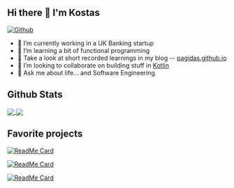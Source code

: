 ## Hi there 👋 I'm Kostas
[![Github](https://img.shields.io/github/followers/pagidas?label=Follow&style=social)](https://github.com/pagidas)

- 🔭 I’m currently working in a UK Banking startup
- 🌱 I’m learning a bit of functional programming
- :closed_book: Take a look at short recorded learnings in my blog -- [pagidas.github.io](https://pagidas.github.io)
- 👯 I’m looking to collaborate on building stuff in [Kotlin](https://kotlinlang.org/)
- 💬 Ask me about life... and Software Engineering

## Github Stats

<a href="https://github.com/anuraghazra/github-readme-stats">
  <img align="center" src="https://github-readme-stats.vercel.app/api?username=pagidas&theme=darcula&show_icons=true&count_private=true" />
</a>
<a href="https://github.com/anuraghazra/github-readme-stats">
  <img align="center" src="https://github-readme-stats.vercel.app/api/top-langs/?username=pagidas&theme=darcula&layout=compact" />
</a>

## Favorite projects

[![ReadMe Card](https://github-readme-stats.vercel.app/api/pin/?username=pagidas&repo=ports-and-adapters-demo)](https://github.com/pagidas/ports-and-adapters-demo)

[![ReadMe Card](https://github-readme-stats.vercel.app/api/pin/?username=pagidas&repo=gof-to-lambda-kotlin)](https://github.com/pagidas/gof-to-lambda-kotlin)

[![ReadMe Card](https://github-readme-stats.vercel.app/api/pin/?username=pagidas&repo=kotlin-kafka-choreography-saga)](https://github.com/pagidas/kotlin-kafka-choreography-saga)


